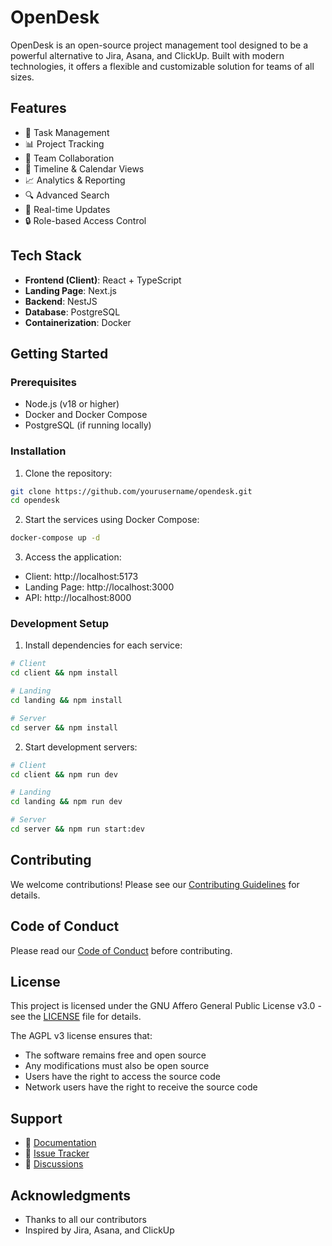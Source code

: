 # OpenDesk

OpenDesk is an open-source project management tool designed to be a powerful alternative to Jira, Asana, and ClickUp. Built with modern technologies, it offers a flexible and customizable solution for teams of all sizes.

## Features

- 🎯 Task Management
- 📊 Project Tracking
- 👥 Team Collaboration
- 📅 Timeline & Calendar Views
- 📈 Analytics & Reporting
- 🔍 Advanced Search
- 🔄 Real-time Updates
- 🔒 Role-based Access Control

## Tech Stack

- **Frontend (Client)**: React + TypeScript
- **Landing Page**: Next.js
- **Backend**: NestJS
- **Database**: PostgreSQL
- **Containerization**: Docker

## Getting Started

### Prerequisites

- Node.js (v18 or higher)
- Docker and Docker Compose
- PostgreSQL (if running locally)

### Installation

1. Clone the repository:
```bash
git clone https://github.com/yourusername/opendesk.git
cd opendesk
```

2. Start the services using Docker Compose:
```bash
docker-compose up -d
```

3. Access the application:
- Client: http://localhost:5173
- Landing Page: http://localhost:3000
- API: http://localhost:8000

### Development Setup

1. Install dependencies for each service:
```bash
# Client
cd client && npm install

# Landing
cd landing && npm install

# Server
cd server && npm install
```

2. Start development servers:
```bash
# Client
cd client && npm run dev

# Landing
cd landing && npm run dev

# Server
cd server && npm run start:dev
```

## Contributing

We welcome contributions! Please see our [Contributing Guidelines](docs/CONTRIBUTING.md) for details.

## Code of Conduct

Please read our [Code of Conduct](docs/CODE_OF_CONDUCT.md) before contributing.

## License

This project is licensed under the GNU Affero General Public License v3.0 - see the [LICENSE](LICENSE) file for details.

The AGPL v3 license ensures that:
- The software remains free and open source
- Any modifications must also be open source
- Users have the right to access the source code
- Network users have the right to receive the source code

## Support

- 📝 [Documentation](docs/README.md)
- 🐛 [Issue Tracker](https://github.com/yourusername/opendesk/issues)
- 💬 [Discussions](https://github.com/yourusername/opendesk/discussions)

## Acknowledgments

- Thanks to all our contributors
- Inspired by Jira, Asana, and ClickUp
